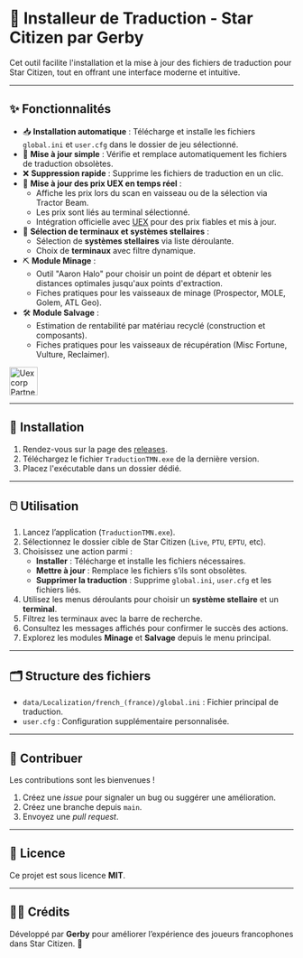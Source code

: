 # 🚀 Installeur de Traduction - Star Citizen par Gerby

Cet outil facilite l'installation et la mise à jour des fichiers de traduction pour Star Citizen, tout en offrant une interface moderne et intuitive.

---

## ✨ Fonctionnalités

- 📥 **Installation automatique** : Télécharge et installe les fichiers `global.ini` et `user.cfg` dans le dossier de jeu sélectionné.
- 🔄 **Mise à jour simple** : Vérifie et remplace automatiquement les fichiers de traduction obsolètes.
- ❌ **Suppression rapide** : Supprime les fichiers de traduction en un clic.
- 💸 **Mise à jour des prix UEX en temps réel** :
  - Affiche les prix lors du scan en vaisseau ou de la sélection via Tractor Beam.
  - Les prix sont liés au terminal sélectionné.
  - Intégration officielle avec [UEX](https://uexcorp.space) pour des prix fiables et mis à jour.
- 🌌 **Sélection de terminaux et systèmes stellaires** :
  - Sélection de **systèmes stellaires** via liste déroulante.
  - Choix de **terminaux** avec filtre dynamique.
- ⛏️ **Module Minage** :
  - Outil "Aaron Halo" pour choisir un point de départ et obtenir les distances optimales jusqu'aux points d'extraction.
  - Fiches pratiques pour les vaisseaux de minage (Prospector, MOLE, Golem, ATL Geo).
- 🛠️ **Module Salvage** :
  - Estimation de rentabilité par matériau recyclé (construction et composants).
  - Fiches pratiques pour les vaisseaux de récupération (Misc Fortune, Vulture, Reclaimer).

<a href="https://uexcorp.space">
  <img src="https://uexcorp.space/img/api/uex-api-badge-partnered.png" alt="Uexcorp Partnered Badge" style="height:50px;">
</a>

---

## 🧰 Installation

1. Rendez-vous sur la page des [releases](https://github.com/GerbyTV/SCTMN/releases).
2. Téléchargez le fichier `TraductionTMN.exe` de la dernière version.
3. Placez l'exécutable dans un dossier dédié.

---

## 🖱️ Utilisation

1. Lancez l’application (`TraductionTMN.exe`).
2. Sélectionnez le dossier cible de Star Citizen (`Live`, `PTU`, `EPTU`, etc).
3. Choisissez une action parmi :
   - **Installer** : Télécharge et installe les fichiers nécessaires.
   - **Mettre à jour** : Remplace les fichiers s’ils sont obsolètes.
   - **Supprimer la traduction** : Supprime `global.ini`, `user.cfg` et les fichiers liés.
4. Utilisez les menus déroulants pour choisir un **système stellaire** et un **terminal**.
5. Filtrez les terminaux avec la barre de recherche.
6. Consultez les messages affichés pour confirmer le succès des actions.
7. Explorez les modules **Minage** et **Salvage** depuis le menu principal.

---

## 🗂️ Structure des fichiers

- `data/Localization/french_(france)/global.ini` : Fichier principal de traduction.
- `user.cfg` : Configuration supplémentaire personnalisée.

---

## 🤝 Contribuer

Les contributions sont les bienvenues !

1. Créez une *issue* pour signaler un bug ou suggérer une amélioration.
2. Créez une branche depuis `main`.
3. Envoyez une *pull request*.

---

## 📄 Licence

Ce projet est sous licence **MIT**.

---

## 👨‍🚀 Crédits

Développé par **Gerby** pour améliorer l’expérience des joueurs francophones dans Star Citizen. 🌌
